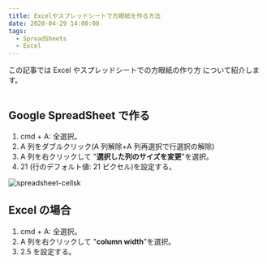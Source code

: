 ```yaml
---
title: Excelやスプレッドシートで方眼紙を作る方法
date: 2020-04-29 14:00:00
tags:
  - SpreadSheets
  - Excel
---
```


この記事では Excel やスプレッドシートでの方眼紙の作り方 について紹介します。

```toc

```

## Google SpreadSheet で作る

1. cmd + A: 全選択。
1. A 列をダブルクリック(A 列解除+A 列再選択で行選択の解除)
1. A 列を右クリックして "**選択した列のサイズを変更**"を選択。
1. 21 (行のデフォルト値: 21 ピクセル)を設定する。

![spreadsheet-cellsk](https://elzup-image-storage.s3.amazonaws.com/blog/spreadsheet-cells.png)

## Excel の場合

1. cmd + A: 全選択。
1. A 列を右クリックして "**column width**"を選択。
1. 2.5 を設定する。
